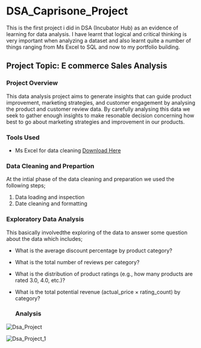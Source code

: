 # DSA_Caprisone_Project
 This is the first project i did in DSA (Incubator Hub) as an evidence of learning for data analysis. I have learnt that logical and critical thinking is very important when analyzing a dataset and also learnt quite a number of things ranging from Ms Excel to SQL and now to my portfolio building.

## Project Topic: E commerce Sales Analysis

### Project Overview
This data analysis project aims to generate insights that can guide product improvement, marketing strategies, and customer engagement by analysing the product and customer review data. By carefully analysing this data we seek to gather enough insights to make resonable decision concerning how best to go about marketing strategies and improvement in our products.

### Tools Used
- Ms Excel for data cleaning [Download Here](https://github.com/Ife-oluwa-ipy/DSA_Caprisone_Project/blob/main/Amazon%20case%20study.xlsx?raw=true)
  
### Data Cleaning and Prepartion
At the intial phase of the data cleaning and preparation we used the following steps;
1. Data loading and inspection
2. Date cleaning and formatting

### Exploratory Data Analysis
This basically involvedthe exploring of the data to answer some question about the data which includes;
- What is the average discount percentage by product category?
- What is the total number of reviews per category?
- What is the distribution of product ratings (e.g., how many products are rated 3.0, 4.0, etc.)?
- What is the total potential revenue (actual_price × rating_count) by category?

   ### Analysis
![Dsa_Project](https://github.com/user-attachments/assets/2f2cc7dc-8301-49b6-850d-dc83056f4f34)

![Dsa_Project_1](https://github.com/user-attachments/assets/4b94dc63-f297-412a-bfda-9a68daa8fd80)


